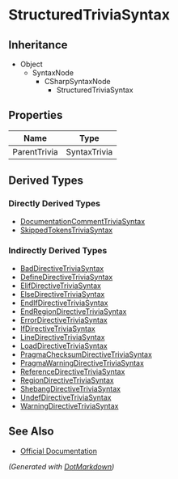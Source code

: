 # StructuredTriviaSyntax

## Inheritance

* Object
  * SyntaxNode
    * CSharpSyntaxNode
      * StructuredTriviaSyntax

## Properties

| Name         | Type         |
| ------------ | ------------ |
| ParentTrivia | SyntaxTrivia |

## Derived Types

### Directly Derived Types

* [DocumentationCommentTriviaSyntax](DocumentationCommentTriviaSyntax.md)
* [SkippedTokensTriviaSyntax](SkippedTokensTriviaSyntax.md)

### Indirectly Derived Types

* [BadDirectiveTriviaSyntax](BadDirectiveTriviaSyntax.md)
* [DefineDirectiveTriviaSyntax](DefineDirectiveTriviaSyntax.md)
* [ElifDirectiveTriviaSyntax](ElifDirectiveTriviaSyntax.md)
* [ElseDirectiveTriviaSyntax](ElseDirectiveTriviaSyntax.md)
* [EndIfDirectiveTriviaSyntax](EndIfDirectiveTriviaSyntax.md)
* [EndRegionDirectiveTriviaSyntax](EndRegionDirectiveTriviaSyntax.md)
* [ErrorDirectiveTriviaSyntax](ErrorDirectiveTriviaSyntax.md)
* [IfDirectiveTriviaSyntax](IfDirectiveTriviaSyntax.md)
* [LineDirectiveTriviaSyntax](LineDirectiveTriviaSyntax.md)
* [LoadDirectiveTriviaSyntax](LoadDirectiveTriviaSyntax.md)
* [PragmaChecksumDirectiveTriviaSyntax](PragmaChecksumDirectiveTriviaSyntax.md)
* [PragmaWarningDirectiveTriviaSyntax](PragmaWarningDirectiveTriviaSyntax.md)
* [ReferenceDirectiveTriviaSyntax](ReferenceDirectiveTriviaSyntax.md)
* [RegionDirectiveTriviaSyntax](RegionDirectiveTriviaSyntax.md)
* [ShebangDirectiveTriviaSyntax](ShebangDirectiveTriviaSyntax.md)
* [UndefDirectiveTriviaSyntax](UndefDirectiveTriviaSyntax.md)
* [WarningDirectiveTriviaSyntax](WarningDirectiveTriviaSyntax.md)

## See Also

* [Official Documentation](https://docs.microsoft.com/en-us/dotnet/api/microsoft.codeanalysis.csharp.syntax.structuredtriviasyntax)


*\(Generated with [DotMarkdown](http://github.com/JosefPihrt/DotMarkdown)\)*